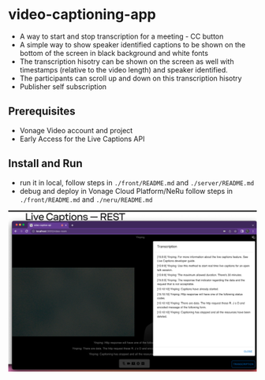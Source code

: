 # video-captioning-app

- A way to start and stop transcription for a meeting - CC button
- A simple way to show speaker identified captions to be shown on the bottom of the screen in black background and white fonts
- The transcription hisotry can be shown on the screen as well with timestamps (relative to the video length) and speaker identified. 
- The participants can scroll up and down on this transcription hisotry
- Publisher self subscription

## Prerequisites
- Vonage Video account and project
- Early Access for the Live Captions API

## Install and Run
- run it in local, follow steps in `./front/README.md` and `./server/README.md` 
- debug and deploy in Vonage Cloud Platform/NeRu follow steps in `./front/README.md` and `./neru/README.md` 



![sample app with Vonage Live Captions](./video-captioning-api-demo.png?raw=true "sample app with Vonage Live Captions")